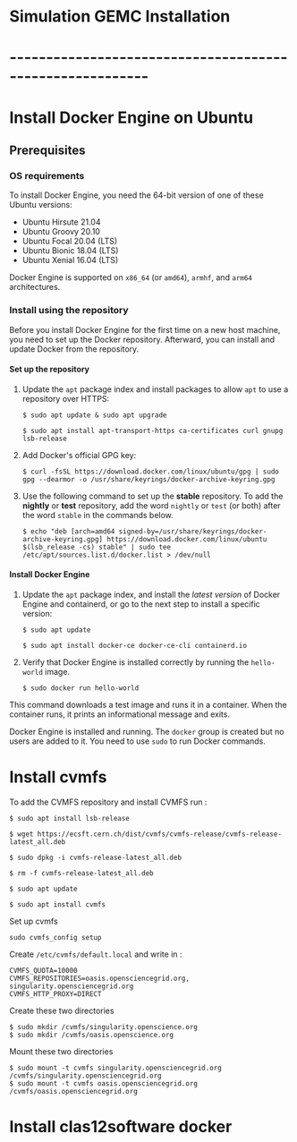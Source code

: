 # Simulation GEMC Installation

# ---------------------------------------------------------

# Install Docker Engine on Ubuntu

## Prerequisites

### OS requirements

To install Docker Engine, you need the 64-bit version of one of these Ubuntu
versions:

- Ubuntu Hirsute 21.04
- Ubuntu Groovy 20.10
- Ubuntu Focal 20.04 (LTS)
- Ubuntu Bionic 18.04 (LTS)
- Ubuntu Xenial 16.04 (LTS)

Docker Engine is supported on `x86_64` (or `amd64`), `armhf`, and `arm64` architectures.

### Install using the repository

Before you install Docker Engine for the first time on a new host machine, you need
to set up the Docker repository. Afterward, you can install and update Docker
from the repository.

#### Set up the repository

1. Update the `apt` package index and install packages to allow `apt` to use a repository over HTTPS:

   ```console
   $ sudo apt update & sudo apt upgrade
   ```
   ```console
   $ sudo apt install apt-transport-https ca-certificates curl gnupg lsb-release
   ```

3. Add Docker's official GPG key:
   
   ```console
   $ curl -fsSL https://download.docker.com/linux/ubuntu/gpg | sudo gpg --dearmor -o /usr/share/keyrings/docker-archive-keyring.gpg
   ```

4. Use the following command to set up the **stable** repository. To add the
   **nightly** or **test** repository, add the word `nightly` or `test` (or both)
   after the word `stable` in the commands below.
   
   ```console
   $ echo "deb [arch=amd64 signed-by=/usr/share/keyrings/docker-archive-keyring.gpg] https://download.docker.com/linux/ubuntu $(lsb_release -cs) stable" | sudo tee /etc/apt/sources.list.d/docker.list > /dev/null
   ```

#### Install Docker Engine

1. Update the `apt` package index, and install the _latest version_ of Docker
   Engine and containerd, or go to the next step to install a specific version:
   
   ```console
   $ sudo apt update
   ```
   ```console
   $ sudo apt install docker-ce docker-ce-cli containerd.io
   ```

2. Verify that Docker Engine is installed correctly by running the `hello-world`
   image.

   ```console
   $ sudo docker run hello-world
   ```

This command downloads a test image and runs it in a container. When the
container runs, it prints an informational message and exits.

Docker Engine is installed and running. The `docker` group is created but no users
are added to it. You need to use `sudo` to run Docker commands.

# Install cvmfs

To add the CVMFS repository and install CVMFS run : 

```console
$ sudo apt install lsb-release

$ wget https://ecsft.cern.ch/dist/cvmfs/cvmfs-release/cvmfs-release-latest_all.deb

$ sudo dpkg -i cvmfs-release-latest_all.deb

$ rm -f cvmfs-release-latest_all.deb

$ sudo apt update  

$ sudo apt install cvmfs
```

Set up cvmfs 

```console
sudo cvmfs_config setup
```

Create `/etc/cvmfs/default.local`  and write in :

```vim
CVMFS_QUOTA=10000
CVMFS_REPOSITORIES=oasis.opensciencegrid.org, singularity.opensciencegrid.org
CVMFS_HTTP_PROXY=DIRECT
```

Create these two directories 

```console
$ sudo mkdir /cvmfs/singularity.openscience.org
$ sudo mkdir /cvmfs/oasis.openscience.org
```

Mount these two directories 

```console
$ sudo mount -t cvmfs singularity.opensciencegrid.org /cvmfs/singularity.opensciencegrid.org
$ sudo mount -t cvmfs oasis.opensciencegrid.org /cvmfs/oasis.opensciencegrid.org
```

# Install clas12software docker
